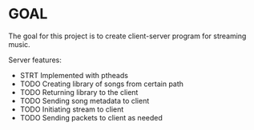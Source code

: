 # GOAL

The goal for this project is to create client-server program for streaming music.

Server features:
* STRT Implemented with ptheads
* TODO Creating library of songs from certain path
* TODO Returning library to the client
* TODO Sending song metadata to client
* TODO Initiating stream to client
* TODO Sending packets to client as needed
